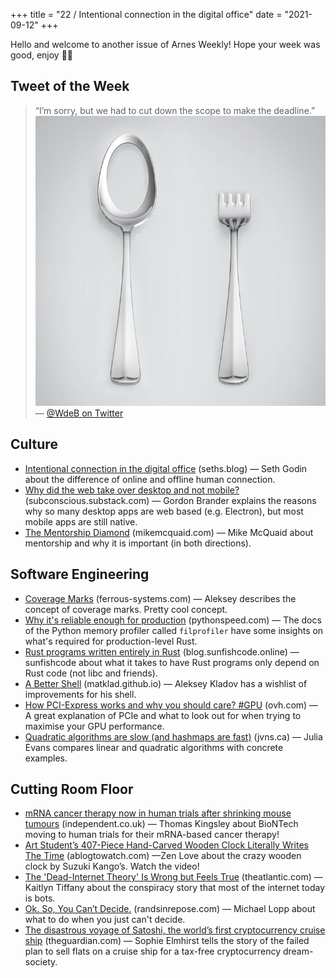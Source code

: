 +++
title = "22 / Intentional connection in the digital office"
date = "2021-09-12"
+++

Hello and welcome to another issue of Arnes Weekly! Hope your week was good, enjoy ✌🏻

## Tweet of the Week
> “I’m sorry, but we had to cut down the scope to make the deadline.”
> ![A picture of a spoon with a huge hole in it and a fork with super short tines](twitter_image.jpeg)
> — [@WdeB on Twitter](https://twitter.com/WdeB/status/1436051539450376200)

## Culture
* [Intentional connection in the digital office](https://seths.blog/2021/09/intentional-connection-in-the-digital-office/) (seths.blog) — Seth Godin about the difference of online and offline human connection.
* [Why did the web take over desktop and not mobile?](https://subconscious.substack.com/p/why-did-the-web-take-over-desktop) (subconscious.substack.com) — Gordon Brander explains the reasons why so many desktop apps are web based (e.g. Electron), but most mobile apps are still native.
* [The Mentorship Diamond](https://mikemcquaid.com/2021/09/09/the-mentorship-diamond/) (mikemcquaid.com) — Mike McQuaid about mentorship and why it is important (in both directions).

## Software Engineering
* [Coverage Marks](https://ferrous-systems.com/blog/coverage-marks/) (ferrous-systems.com) — Aleksey describes the concept of coverage marks. Pretty cool concept.
* [Why it's reliable enough for production](https://pythonspeed.com/fil/docs/fil4prod/reliable.html#guiding-principles) (pythonspeed.com) — The docs of the Python memory profiler called `filprofiler` have some insights on what's required for production-level Rust.
* [Rust programs written entirely in Rust](https://blog.sunfishcode.online/rust-programs-entirely-in-rust/) (blog.sunfishcode.online) — sunfishcode about what it takes to have Rust programs only depend on Rust code (not libc and friends). 
* [A Better Shell](https://matklad.github.io//2019/11/16/a-better-shell.html) (matklad.github.io) — Aleksey Kladov has a wishlist of improvements for his shell.
* [How PCI-Express works and why you should care? #GPU](https://www.ovh.com/blog/how-pci-express-works-and-why-you-should-care-gpu/) (ovh.com) — A great explanation of PCIe and what to look out for when trying to maximise your GPU performance.
* [Quadratic algorithms are slow (and hashmaps are fast)](https://jvns.ca/blog/2021/09/10/hashmaps-make-things-fast/) (jvns.ca) — Julia Evans compares linear and quadratic algorithms with concrete examples.

## Cutting Room Floor
* [mRNA cancer therapy now in human trials after shrinking mouse tumours](https://www.independent.co.uk/news/science/mrna-cancer-therapy-human-trials-tumours-b1917739.html) (independent.co.uk) — Thomas Kingsley about BioNTech moving to human trials for their mRNA-based cancer therapy!
* [Art Student’s 407-Piece Hand-Carved Wooden Clock Literally Writes The Time](https://www.ablogtowatch.com/suzuki-kango-plock-wooden-automaton-time-writing-clock) (ablogtowatch.com) —Zen Love about the crazy wooden clock by Suzuki Kango’s. Watch the video!
* [The 'Dead-Internet Theory' Is Wrong but Feels True](https://www.theatlantic.com/technology/archive/2021/08/dead-internet-theory-wrong-but-feels-true/619937/) (theatlantic.com) — Kaitlyn Tiffany about the conspiracy story that most of the internet today is bots.
* [Ok. So, You Can’t Decide.](https://randsinrepose.com/archives/ok-so-you-cant-decide/) (randsinrepose.com) — Michael Lopp about what to do when you just can't decide.
* [The disastrous voyage of Satoshi, the world’s first cryptocurrency cruise ship](https://www.theguardian.com/news/2021/sep/07/disastrous-voyage-satoshi-cryptocurrency-cruise-ship-seassteading) (theguardian.com) — Sophie Elmhirst tells the story of the failed plan to sell flats on a cruise ship for a tax-free cryptocurrency dream-society.